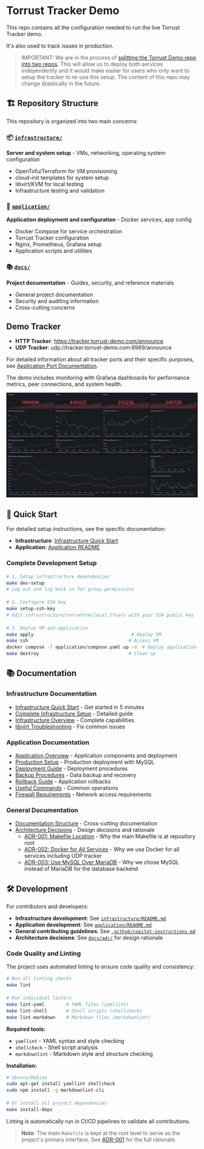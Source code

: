 # Torrust Tracker Demo

This repo contains all the configuration needed to run the live Torrust Tracker demo.

It's also used to track issues in production.

> IMPORTANT: We are in the process of [splitting the Torrust Demo repo into
> two repos](https://github.com/torrust/torrust-demo/issues/79). This will
> allow us to deploy both services independently and it would make easier for
> users who only want to setup the tracker to re-use this setup. The content
> of this repo may change drastically in the future.

## 🏗️ Repository Structure

This repository is organized into two main concerns:

### 📦 [`infrastructure/`](infrastructure/)

**Server and system setup** - VMs, networking, operating system configuration

- OpenTofu/Terraform for VM provisioning
- cloud-init templates for system setup
- libvirt/KVM for local testing
- Infrastructure testing and validation

### 🚀 [`application/`](application/)

**Application deployment and configuration** - Docker services, app config

- Docker Compose for service orchestration
- Torrust Tracker configuration
- Nginx, Prometheus, Grafana setup
- Application scripts and utilities

### 📚 [`docs/`](docs/)

**Project documentation** - Guides, security, and reference materials

- General project documentation
- Security and auditing information
- Cross-cutting concerns

## Demo Tracker

- **HTTP Tracker**: <https://tracker.torrust-demo.com/announce>
- **UDP Tracker**: udp://tracker.torrust-demo.com:6969/announce

For detailed information about all tracker ports and their specific purposes,
see [Application Port Documentation](application/docs/firewall-requirements.md#torrust-tracker-ports).

The demo includes monitoring with Grafana dashboards for performance metrics,
peer connections, and system health.

![Grafana Dashboard](application/docs/media/torrust-tracker-grafana-dashboard.png)

## 🚀 Quick Start

For detailed setup instructions, see the specific documentation:

- **Infrastructure**: [Infrastructure Quick Start](infrastructure/docs/quick-start.md)
- **Application**: [Application README](application/README.md)

### Complete Development Setup

```bash
# 1. Setup infrastructure dependencies
make dev-setup
# Log out and log back in for group permissions

# 2. Configure SSH key
make setup-ssh-key
# Edit infrastructure/terraform/local.tfvars with your SSH public key

# 3. Deploy VM and application
make apply                                    # Deploy VM
make ssh                                     # Access VM
docker compose -f application/compose.yaml up -d  # Deploy application
make destroy                                 # Clean up
```

## 📚 Documentation

### Infrastructure Documentation

- [Infrastructure Quick Start](infrastructure/docs/quick-start.md) - Get started
  in 5 minutes
- [Complete Infrastructure Setup](infrastructure/docs/local-testing-setup.md) -
  Detailed guide
- [Infrastructure Overview](infrastructure/docs/infrastructure-overview.md) -
  Complete capabilities
- [libvirt Troubleshooting](infrastructure/docs/third-party/libvirt-setup.md) -
  Fix common issues

### Application Documentation

- [Application Overview](application/README.md) - Application components and
  deployment
- [Production Setup](application/docs/production-setup.md) - Production
  deployment with MySQL
- [Deployment Guide](application/docs/deployment.md) - Deployment procedures
- [Backup Procedures](application/docs/backups.md) - Data backup and recovery
- [Rollback Guide](application/docs/rollbacks.md) - Application rollbacks
- [Useful Commands](application/docs/useful-commands.md) - Common operations
- [Firewall Requirements](application/docs/firewall-requirements.md) - Network
  access requirements

### General Documentation

- [Documentation Structure](docs/README.md) - Cross-cutting documentation
- [Architecture Decisions](docs/adr/) - Design decisions and rationale
  - [ADR-001: Makefile Location](docs/adr/001-makefile-location.md) - Why the
    main Makefile is at repository root
  - [ADR-002: Docker for All Services](docs/adr/002-docker-for-all-services.md) -
    Why we use Docker for all services including UDP tracker
  - [ADR-003: Use MySQL Over MariaDB](docs/adr/003-use-mysql-over-mariadb.md) -
    Why we chose MySQL instead of MariaDB for the database backend

## 🛠️ Development

For contributors and developers:

- **Infrastructure development**: See [`infrastructure/README.md`](infrastructure/README.md)
- **Application development**: See [`application/README.md`](application/README.md)
- **General contributing guidelines**: See [`.github/copilot-instructions.md`](.github/copilot-instructions.md)
- **Architecture decisions**: See [`docs/adr/`](docs/adr/) for design rationale

### Code Quality and Linting

The project uses automated linting to ensure code quality and consistency:

```bash
# Run all linting checks
make lint

# Run individual linters
make lint-yaml        # YAML files (yamllint)
make lint-shell       # Shell scripts (shellcheck)
make lint-markdown    # Markdown files (markdownlint)
```

**Required tools:**

- `yamllint` - YAML syntax and style checking
- `shellcheck` - Shell script analysis
- `markdownlint` - Markdown style and structure checking

**Installation:**

```bash
# Ubuntu/Debian
sudo apt-get install yamllint shellcheck
sudo npm install -g markdownlint-cli

# Or install all project dependencies
make install-deps
```

Linting is automatically run in CI/CD pipelines to validate all contributions.

> **Note**: The main `Makefile` is kept at the root level to serve as the
> project's primary interface. See [ADR-001](docs/adr/001-makefile-location.md)
> for the full rationale.

